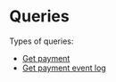 <!-- START_METADATA
---
title: Query Payment
sidebar_label: Queries
hide_table_of_contents: true
pagination_next: null
pagination_prev: null
sidebar_position: 50
draft: true
---
END_METADATA -->

# Queries

Types of queries:

* [Get payment](get-payment.md)
* [Get payment event log](get-payment-event-log.md)
